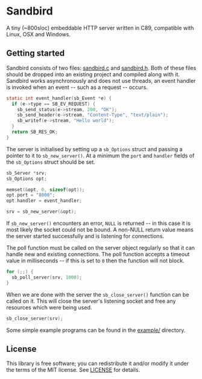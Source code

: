 # Sandbird
A tiny (~800sloc) embeddable HTTP server written in C89, compatible with Linux,
OSX and Windows.


## Getting started
Sandbird consists of two files: [sandbird.c](src/sandbird.c?raw=1) and
[sandbird.h](src/sandbird.h?raw=1). Both of these files should be dropped into
an existing project and compiled along with it. Sandbird works asynchronously
and does not use threads, an event handler is invoked when an event -- such as
a request -- occurs.
```c
static int event_handler(sb_Event *e) {
  if (e->type == SB_EV_REQUEST) {
    sb_send_status(e->stream, 200, "OK");
    sb_send_header(e->stream, "Content-Type", "text/plain");
    sb_writef(e->stream, "Hello world");
  }
  return SB_RES_OK;
}
```

The server is initialised by setting up a `sb_Options` struct and passing a
pointer to it to `sb_new_server()`. At a minimum the `port` and `handler`
fields of the `sb_Options` struct should be set.
```c
sb_Server *srv;
sb_Options opt;

memset(&opt, 0, sizeof(opt));
opt.port = "8000";
opt.handler = event_handler;

srv = sb_new_server(&opt);
```

If `sb_new_server()` encounters an error, `NULL` is returned -- in this case it
is most likely the socket could not be bound. A non-NULL return value means the
server started successfully and is listening for connections.

The poll function must be called on the server object regularly so that it can
handle new and existing connections. The poll function accepts a timeout value
in milliseconds -- if this is set to `0` then the function will not block.
```c
for (;;) {
  sb_poll_server(srv, 1000);
}
```

When we are done with the server the `sb_close_server()` function can be called
on it. This will close the server's listening socket and free any resources
which were being used.
```c
sb_close_server(srv);
```

Some simple example programs can be found in the [example/](example/)
directory.


## License
This library is free software; you can redistribute it and/or modify it under
the terms of the MIT license. See [LICENSE](LICENSE) for details.
